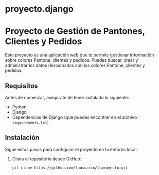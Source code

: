 # proyecto.django
# Proyecto de Gestión de Pantones, Clientes y Pedidos

Este proyecto es una aplicación web que te permite gestionar información sobre colores Pantone, clientes y pedidos. Puedes buscar, crear y administrar los datos relacionados con los colores Pantone, clientes y pedidos.

## Requisitos

Antes de comenzar, asegúrate de tener instalado lo siguiente:

- Python
- Django
- Dependencias de Django (que puedes encontrar en el archivo `requirements.txt`)

## Instalación

Sigue estos pasos para configurar el proyecto en tu entorno local:

1. Clona el repositorio desde GitHub:

   ```bash
   git clone https://github.com/tuusuario/tuproyecto.git
